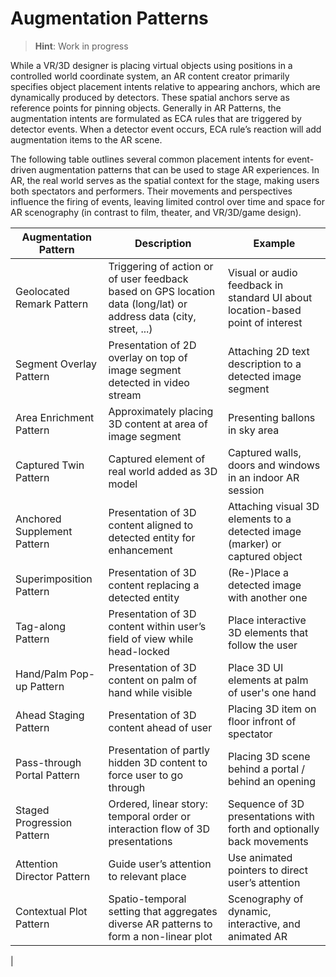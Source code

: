 # Augmentation Patterns

> **Hint**: Work in progress

While a VR/3D designer is placing virtual objects using positions in a controlled world coordinate system, 
an AR content creator primarily specifies object placement intents relative to appearing anchors, 
which are dynamically produced by detectors. These spatial anchors serve as reference points for pinning objects. 
Generally in AR Patterns, the augmentation intents are formulated as ECA rules that are triggered by detector events. 
When a detector event occurs, ECA rule’s reaction will add augmentation items to the AR scene.

The following table outlines several common placement intents for event-driven augmentation patterns 
that can be used to stage AR experiences. In AR, the real world serves as the spatial context for the stage, 
making users both spectators and performers. Their movements and perspectives influence the firing of events, 
leaving limited control over time and space for AR scenography (in contrast to film, theater, and VR/3D/game design).

| Augmentation Pattern	| Description	| Example |
|---|---|---|
| Geolocated Remark Pattern	| Triggering of action or of user feedback based on GPS location data (long/lat) or address data (city, street, ...)	| Visual or audio feedback in standard UI about location-based point of interest | 
| Segment Overlay Pattern	| Presentation of 2D overlay on top of image segment detected in video stream	| Attaching 2D text description to a detected image segment | 
| Area Enrichment Pattern	| Approximately placing 3D content at area of image segment| Presenting ballons in sky area | 
| Captured Twin Pattern	| Captured element of real world added as 3D model	| Captured walls, doors and windows in an indoor AR session | 
| Anchored Supplement Pattern	| Presentation of 3D content aligned to detected entity for enhancement	| Attaching visual 3D elements to a detected image (marker) or captured object | 
| Superimposition Pattern	| Presentation of 3D content replacing a detected entity	| (Re-)Place a detected image with another one | 
| Tag-along Pattern	| Presentation of 3D content within user’s field of view while head-locked	| Place interactive 3D elements that follow the user | 
| Hand/Palm Pop-up Pattern	| Presentation of 3D content on palm of hand while visible	| Place 3D UI elements at palm of user's one hand | 
| Ahead Staging Pattern	| Presentation of 3D content ahead of user	| Placing 3D item on floor infront of spectator | 
| Pass-through Portal Pattern	| Presentation of partly hidden 3D content to force user to go through	| Placing 3D scene behind a portal / behind an opening | 
| Staged Progression Pattern | Ordered, linear story: temporal order or interaction flow of 3D presentations	| Sequence of 3D presentations with forth and optionally back movements | 
| Attention Director Pattern | Guide user’s attention to relevant place | Use animated pointers to direct user’s attention |
| Contextual Plot Pattern | Spatio-temporal setting that aggregates diverse AR patterns to form a non-linear plot | Scenography of dynamic, interactive, and animated AR | 
|

